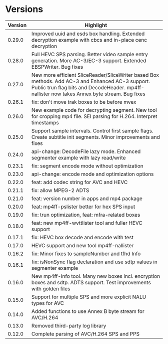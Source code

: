 # Versions

| Version | Highlight |
| ------  | --------- |
| 0.29.0 | Improved uuid and esds box handling. Extended decryption example with cbcs and in-place cenc decryption |
| 0.28.0 | Full HEVC SPS parsing. Better video sample entry generation. More AC-3/EC-3 support. Extended EBSPWriter. Bug fixes |
| 0.27.0 | New more efficient SliceReader/SliceWriter based Box methods. Add AC-3 and Enhanced AC-3 support. Public trun flag bits and DecodeHeader. mp4ff-nallister now takes Annex byte stream. Bug fixes |
| 0.26.1 | fix: don't move trak boxes to be before mvex |
| 0.26.0 | New example code for decrypting segment. New tool for cropping mp4 file. SEI parsing for H.264. Interpret timestamps |
| 0.25.0 | Support sample intervals. Control first sample flags. Create subtitle init segments. Minor improvements and fixes |
| 0.24.0 | api-change: DecodeFile lazy mode. Enhanced segmenter example with lazy read/write |
| 0.23.1 | fix: segment encode mode without optimization
| 0.23.0 | api-change: encode mode and optimization options |
| 0.22.0 | feat: add codec string for AVC and HEVC |
| 0.21.1 | fix: allow MPEG-2 ADTS |
| 0.21.0 | feat: version number in apps and mp4 package |
| 0.20.0 | feat: mp4ff-pslister better for hex SPS input |
| 0.19.0 | fix: trun optimization, feat: mfra-related boxes |
| 0.18.0 | feat: new mp4ff-wvttlister tool and fuller HEVC support |
| 0.17.1 | fix: HEVC box decode and encode with test |
| 0.17.0 | HEVC support and new tool mp4ff-nallister |
| 0.16.2 | fix: Minor fixes to sampleNumber and tfhd Info |
| 0.16.1 | fix: isNonSync flag declaration and use sdtp values in segmenter example |
| 0.16.0 | New mp4ff-info tool. Many new boxes incl. encryption boxes and sdtp. ADTS support. Test improvements with golden files |
| 0.15.0 | Support for multiple SPS and more explicit NALU types for AVC |
| 0.14.0 | Added functions to use Annex B byte stream for AVC/H.264 |
| 0.13.0 | Removed third-party log library |
| 0.12.0 | Complete parsing of AVC/H.264 SPS and PPS |

